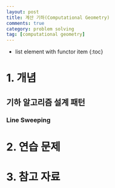 ```yaml
---
layout: post
title: 계산 기하(Computational Geometry)
comments: true
category: problem solving
tag: [computational geometry]
---
```

* list element with functor item
{:toc}
# 1. 개념

## 기하 알고리즘 설계 패턴

### Line Sweeping



# 2. 연습 문제

# 3. 참고 자료

